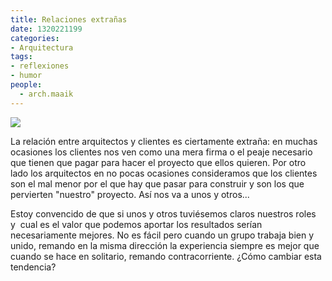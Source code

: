 ```yaml
---
title: Relaciones extrañas
date: 1320221199
categories:
- Arquitectura
tags:
- reflexiones
- humor
people:
  - arch.maaik
---
```

![](/img/post/ab-strip2617-web-eng.gif)
<p>La relación entre arquitectos y clientes es ciertamente extraña: en muchas ocasiones los clientes nos ven como una mera firma o el peaje necesario que tienen que pagar para hacer el proyecto que ellos quieren. Por otro lado los arquitectos en no pocas ocasiones consideramos que los clientes son el mal menor por el que hay que pasar para construir y son los que pervierten "nuestro" proyecto. Así nos va a unos y otros...</p><p>Estoy convencido de que si unos y otros tuviésemos claros nuestros roles y&nbsp; cual es el valor que podemos aportar los resultados serían necesariamente mejores. No es fácil pero cuando un grupo trabaja bien y unido, remando en la misma dirección la experiencia siempre es mejor que cuando se hace en solitario, remando contracorriente. ¿Cómo cambiar esta tendencia?</p>
